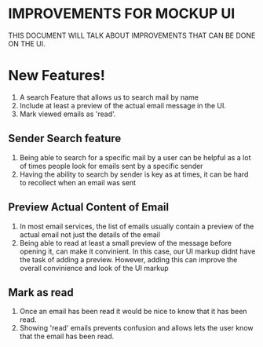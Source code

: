 # IMPROVEMENTS FOR MOCKUP UI


THIS DOCUMENT WILL TALK ABOUT IMPROVEMENTS THAT CAN BE DONE ON THE UI.

# New Features!

   1.   A search Feature that allows us to search mail by name
   2.   Include at least a preview of the actual email message in the UI. 
   3.   Mark viewed emails as 'read'.


## Sender Search feature
  1. Being able to search for a specific mail by a user can be helpful as a lot of times people look for emails sent by a specific sender
  2. Having the ability to search by sender is key as at times, it can be hard to recollect when an email was sent

## Preview Actual Content of Email
  1. In most email services, the list of emails usually contain a preview of the actual email not just the details of the email
  2. Being able to read at least a small preview of the message before opening it, can make it convinient. In this case, our UI markup didnt have the task of adding a preview. However, adding this can improve the overall convinience and look of the UI markup

## Mark as read
  1. Once an email has been read it would be nice to know that it has been read.
  2. Showing 'read' emails prevents confusion and allows lets the user know that the email has been read.

